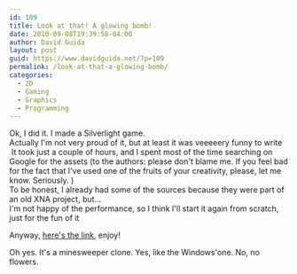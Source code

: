 ```yaml
---
id: 109
title: Look at that! A glowing bomb!
date: 2010-09-08T19:39:58-04:00
author: David Guida
layout: post
guid: https://www.davidguida.net/?p=109
permalink: /look-at-that-a-glowing-bomb/
categories:
  - 2D
  - Gaming
  - Graphics
  - Programming
---
```

Ok, I did it. I made a Silverlight game.  
Actually I'm not very proud of it, but at least it was veeeeery funny to write <img alt="" src="https://i1.wp.com/davideguida.netne.net/libs/fckeditor/editor/images/smiley/msn/teeth_smile.gif?w=788" data-recalc-dims="1" /> It took just a couple of hours, and I spent most of the time searching on Google for the assets (to the authors: please don't blame me. If you feel bad for the fact that I've used one of the fruits of your creativity, please, let me know. Seriously. )  
To be honest, I already had some of the sources because they were part of an old XNA project, but&#8230;  
I'm not happy of the performance, so I think I'll start it again from scratch, just for the fun of it <img alt="" src="https://i0.wp.com/davideguida.netne.net/libs/fckeditor/editor/images/smiley/msn/embaressed_smile.gif?w=788" data-recalc-dims="1" />

Anyway, <a href="/games/minesweeper" target="_blank">here's the link</a>, enjoy!

Oh yes. It's a minesweeper clone. Yes, like the Windows'one. No, no flowers.

&nbsp;

<div class="post-details-footer-widgets">
</div>
